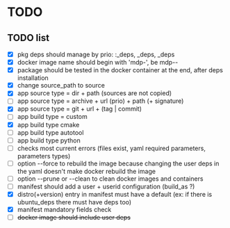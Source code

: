 # TODO

## TODO list

- [x] pkg deps should manage by prio: <distro>:<version>_deps, <distro>_deps, _deps
- [x] docker image name should begin with 'mdp-', be mdp-<distro>-<version>
- [x] package should be tested in the docker container at the end, after deps installation
- [x] change source_path to source
- [x] app source type = dir + path (sources are not copied)
- [ ] app source type = archive + url (prio) + path (+ signature)
- [x] app source type = git + url + (tag | commit)
- [ ] app build type = custom
- [x] app build type cmake
- [ ] app build type autotool
- [ ] app build type python
- [ ] checks most current errors (files exist, yaml required parameters, parameters types)
- [ ] option --force to rebuild the image because changing the user deps in the yaml doesn't make docker rebuild the image
- [ ] option --prune or --clean to clean docker images and containers
- [ ] manifest should add a user + userid configuration (build_as ?)
- [x] distro(+version) entry in manifest must have a default (ex: if there is ubuntu_deps there must have deps too)
- [x] manifest mandatory fields check
- [ ] ~~docker image should include user deps~~
